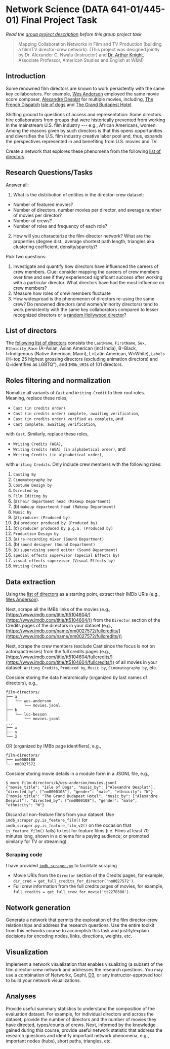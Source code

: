 # Network Science (DATA 641-01/445-01) Final Project Task
*Read the [group project description](/spring-2024/homework/final-exam-gp-project/) before this group project task*

> Mapping Collaboration Networks in Film and TV Production (building a film/TV director-crew network). (This project was designed jointly by Dr. Alexander C. Nwala (Instructor) and [Dr. Arthur Knight](https://www.wm.edu/as/english/facultystaff/knight_a.php), Associate Professor, American Studies and English at W&M)

## Introduction

Some renowned film directors are known to work persistently with the same key collaborators. For example, [Wes Anderson](https://en.wikipedia.org/wiki/Wes_Anderson) employed the same movie score composer, [Alexandre Desplat](https://en.wikipedia.org/wiki/Alexandre_Desplat) for multiple movies, including, [The French Dispatch](https://www.imdb.com/title/tt8847712/?ref_=nm_flmg_c_10_com) [Isle of dogs](https://www.imdb.com/title/tt5104604/?ref_=ttfc_fc_tt) and [The Grand Budapest Hotel](https://www.imdb.com/title/tt2278388/?ref_=ttfc_fc_tt). 

Shifting ground to questions of access and representation: Some directors hire collaborators from groups that were historically prevented from working in the mainstream U.S. film industry --- e.g., African Americans, women. Among the reasons given by such directors is that this opens opportunities and diversifies the U.S. film industry creative labor pool and, thus, expands the perspectives represented in and benefiting from U.S. movies and TV.

Create a network that explores these phenomena from the following [list of directors](#list-of-directors).

## Research Questions/Tasks

Answer all:
1. What is the distribution of entities in the director-crew dataset:
  * Number of featured movies? 
  * Number of directors, number movies per director, and average number of movies per director?
  * Number of crews?
  * Number of roles and frequency of each role?
2. How will you characterize the film-director network? What are the properties (degree dist., average shortest path length, triangles aka clustering coefficient, density/sparcity)?

Pick two questions:
1. Investigate and quantify how directors have influenced the careers of crew members. Clue: consider mapping the careers of crew members over time and see if they experienced significant success after working with a particular director. What directors have had the most influence on crew members?
2. Measure how roles of crew members fluctuate
3. How widespread is the phenomenon of directors re-using the same crew? Do renowned directors (and women/minority directors) tend to work persistently with the same key collaborators compared to lesser recognized directors or a [random Hollywood director](#random-list-of-directors)? 


## List of directors

The [following list of directors](100_film_directors.csv) consists the `LastName`, `FirstName`, `Sex`, `Ethnicity_Race` (A=Asian, Asian American (incl India), B=Black, I=Indigenous (Native American, Maori), L=Latin American, W=White), `Labels` (H=top 25 highest grossing directors (excluding animation directors) and Q=identifies as LGBTQ"), and `IMDb_URI`s of 101 directors.

## Roles filtering and normalization

Nomalize all variants of `Cast` and `Writing Credit` to their root roles. Meaning, replace these roles, 
* `Cast (in credits order)`, 
* `Cast (in credits order) complete, awaiting verification`,
* `Cast (in credits order) verified as complete`, and 
* `Cast complete, awaiting verification`, 

with `Cast`. Similarly, replace these roles, 
* `Writing Credits (WGA)`,
* `Writing Credits (WGA) (in alphabetical order)`, and
* `Writing Credits (in alphabetical order)`,

with `Writing Credits`. Only include crew members with the following roles:
1. `Casting By`
2. `Cinematography by`
3. `Costume Design by`
4. `Directed by`
5. `Film Editing by`
6. (a) `hair department head (Makeup Department)`
6. (b) `makeup department head (Makeup Department)`
7. `Music by`
8. (a) `producer (Produced by)`
8. (b) `producer produced by (Produced by)`
8. (c) `producer produced by p.g.a. (Produced by)`
9. `Production Design by`
10. (a) `re-recording mixer (Sound Department)`
10. (b) `sound designer (Sound Department)`
10. (c) `supervising sound editor (Sound Department)`
11. `special effects supervisor (Special Effects by)`
12. `visual effects supervisor (Visual Effects by)`
13. `Writing Credits`

## Data extraction

Using the [list of directors](#list-of-directors) as a starting point, extract their IMDb URIs (e.g., [Wes Anderson](https://www.imdb.com/name/nm0027572/)).

Next, scrape all the IMBb links of the movies (e.g., [https://www.imdb.com/title/tt5104604/](https://www.imdb.com/title/tt5104604/)) from the `Director` section of the Credits pages of the directors in your dataset (e.g., [https://www.imdb.com/name/nm0027572/fullcredits/](https://www.imdb.com/name/nm0027572/fullcredits/))

Next, scrape the crew members (exclude Cast since the focus is not on actors/actresses) from the full credits pages (e.g., [https://www.imdb.com/title/tt5104604/fullcredits/](https://www.imdb.com/title/tt5104604/fullcredits/)) of all movies in your dataset: `Writing Credits`, `Produced by`, `Music by`, `Cinematography by`, etc.

Consider storing the data hierarchically (organized by last names of directors), e.g., 
```
film-directors/
├── a
│   └── wes-anderson
│       └── movies.jsonl
├── b
│   └── luc-besson
│       └── movies.jsonl
...
├── x
├── y
└── z
```
OR (organized by IMBb page identifiers), e.g.,
```
film-directors/
├── nm0000108
└── nm0027572
```
Consider storing movie details in a module form in a JSONL file, e.g.,
```
$ more film-directors/A/wes-anderson/movies.jsonl
{"movie_title": "Isle of Dogs", "music_by": ["Alexandre Desplat"], "directed_by": ["nm0000108"], "gender": "male", "ethnicity": "W"}
{"movie_title": "The Grand Budapest Hotel", "music_by": ["Alexandre Desplat"], "directed_by": ["nm0000108"], "gender": "male", "ethnicity": "W"}
```

Discard all non-feature films from your dataset. Use `imdb_scraper.py.is_feature_film()` (or `imdb_scraper.py.is_feature_film_v2()` on the occasion that `is_feature_film()` fails) to test for feature films (i.e. Films at least 70 minutes long, shown in a cinema for a paying audience; or promoted similarly for TV or streaming).

### Scraping code

I have provided [`imdb_scraper.py`](imdb_scraper.py) to facilitate scraping 
* Movie URIs from the `Director` section of the Credits pages, for example, `dir_cred = get_full_credits_for_director('nm0027572')`.
* Full crew information from the full credits pages of movies, for example, `full_credits = get_full_crew_for_movie('tt2278388')`.

## Network generation

Generate a network that permits the exploration of the film director-crew relationships and address the research questions. Use the entire toolkit from this networks course to accomplish this task and justify/explain decisions for encoding nodes, links, directions, weights, etc.

## Visualization

Implement a network visualization that enables visualizing (a subset) of the film director-crew network and addresses the research questions. You may use a combination of Networkx, Gephi, [D3](https://d3js.org/), or any instructor-approved tool to build your network visualizations.

## Analyses

Provide useful summary statistics to understand the composition of the evaluation dataset. For example, for individual directors and across the dataset, provide the number of directors and the number of movies they have directed, types/counts of crews. Next, informed by the knowledge gained during this course, provide useful network statistic that address the research questions and identify important network phenomena, e.g., important nodes (hubs), short paths, triangles, etc.